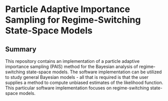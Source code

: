 # Particle Adaptive Importance Sampling for Regime-Switching State-Space Models

## Summary
This repository contains an implementation of a particle adaptive importance sampling (PAIS) method for the Bayesian analysis of regime-switching state-space models. The software implementation can be utilized to study general Bayesian models - all that is required is that the user supplies a method to compute unbiased estimates of the likelihood function. This particular software implementation focuses on regime-switching state-space models. 
